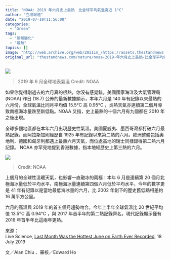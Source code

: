 ```yaml
---
title: "NOAA: 2019 年六月史上最熱　比全球平均氣溫高近 1°C"
author: "立場報道"
date: "2019-07-19T11:56:00"
categories:
  - "Green"
tags:
  - "氣候變化"
  - "最熱"
topics: []
image: "http://web.archive.org/web/2021im_/https://assets.thestandnews.com/media/photos/June-2019-Global-Temperature-Percentiles-Map_jltTC.png"
original_url: "thestandnews.com/nature/noaa-2019-年六月史上最熱-比全球平均氣溫高近-1c"
---
```

![](http://web.archive.org/web/2021im_/https://assets.thestandnews.com/media/photos/June-2019-Global-Temperature-Percentiles-Map_jltTC.png)
> 2019 年 6 月全球地表氣溫 Credit: NOAA

如果你覺得剛過去的六月真的很熱，你沒有感覺錯。美國國家海洋及大氣管理局 (NOAA) 昨日 (18.7) 公佈的最新數據顯示，本年六月是 140 年有記錄以來最熱的六月份，全球氣溫比同月平均值 15.5°C 高 0.95°C ，炎熱天氣亦連續第二個月導致南極海冰量跌至新低點。NOAA 又指，史上最熱的十個六月有九個都在 2010 年之後出現。

全球多個地區都在本年六月出現歷史性氣溫。美國夏威夷、墨西哥灣都打破六月最熱記錄，而阿拉斯加則經歷自 1925 年有記錄以來第二熱的六月。歐洲整體包括奧地利、德國和匈牙利都遇上最熱六月天氣，而位處高地的瑞士同樣錄得第二熱六月記錄。 NOAA 亦罕見地提到香港數據，指本地經歷史上第三熱的六月。

![](http://web.archive.org/web/2021im_/https://assets.thestandnews.com/media/photos/June-2019-Global-Significant-Climate-Events-Map_gKil8.png)
> Credit: NOAA

上個月的全球性溫暖天氣，也影響一直融冰的兩極：本年 6 月是連續第 20 個月北極海冰量低於平均水平，南極海冰量連續第四個六月低於平均水平，今年的數字更是 41 年有記錄以是當地最低海冰量的六月，比 2002 年創下的歷史舊低點相差約 16 萬平方公里。

六月的高溫與 2019 年的首五個月趨勢吻合。今年上半年全球氣溫比 20 世紀平均值 13.5°C 高 0.94°C ，與 2017 年首半年的第二熱記錄齊名，現代記錄顯示僅有 2016 年首半年比這兩年更熱。

來源：  
Live Science, [Last Month Was the Hottest June on Earth Ever Recorded](http://web.archive.org/web/20211229132415/https://www.livescience.com/65977-june-2019-record-global-temp.html), 18 July 2019

文／Alan Chiu 、審核／Edward Ho